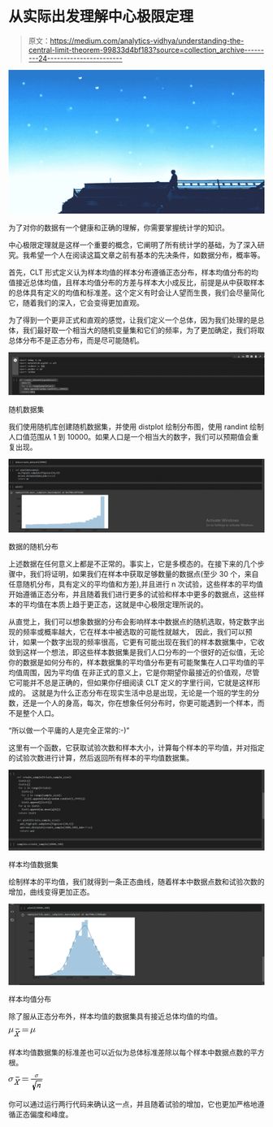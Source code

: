 # 从实际出发理解中心极限定理

> 原文：<https://medium.com/analytics-vidhya/understanding-the-central-limit-theorem-99833d4bf183?source=collection_archive---------24----------------------->

![](img/a86787f28cf3b6f77ab016c190030fd5.png)

为了对你的数据有一个健康和正确的理解，你需要掌握统计学的知识。

中心极限定理就是这样一个重要的概念，它阐明了所有统计学的基础，为了深入研究。我希望一个人在阅读这篇文章之前有基本的先决条件，如数据分布，概率等。

首先，CLT 形式定义认为样本均值的样本分布遵循正态分布，样本均值分布的均值接近总体均值，且样本均值分布的方差与样本大小成反比，前提是从中获取样本的总体具有定义的均值和标准差。这个定义有时会让人望而生畏，我们会尽量简化它，随着我们的深入，它会变得更加直观。

为了得到一个更非正式和直观的感觉，让我们定义一个总体，因为我们处理的是总体，我们最好取一个相当大的随机变量集和它们的频率，为了更加确定，我们将取总体分布不是正态分布，而是尽可能随机。

![](img/89de3b3905c0902f0b789af1cf4115e8.png)

随机数据集

我们使用随机库创建随机数据集，并使用 distplot 绘制分布图，使用 randint 绘制人口值范围从 1 到 10000。如果人口是一个相当大的数字，我们可以预期值会重复出现。

![](img/3d7856916ed1c501b1e5caff0fd23281.png)

数据的随机分布

上述数据在任何意义上都是不正常的。事实上，它是多模态的。在接下来的几个步骤中，我们将证明，如果我们在样本中获取足够数量的数据点(至少 30 个，来自任意随机分布，具有定义的平均值和方差),并且进行 n 次试验，这些样本的平均值开始遵循正态分布，并且随着我们进行更多的试验和样本中更多的数据点，这些样本的平均值在本质上趋于更正态，这就是中心极限定理所说的。

从直觉上，我们可以想象数据的分布会影响样本中数据点的随机选取，特定数字出现的频率或概率越大，它在样本中被选取的可能性就越大， 因此，我们可以预计，如果一个数字出现的频率很高，它更有可能出现在我们的样本数据集中，它收敛到这样一个想法，即这些样本数据集是我们人口分布的一个很好的近似值，无论你的数据是如何分布的，样本数据集的平均值分布更有可能聚集在人口平均值的平均值周围，因为平均值 在非正式的意义上，它是你期望你最接近的价值观，尽管它可能并不总是正确的，但如果你仔细阅读 CLT 定义的字里行间，它就是这样形成的。 这就是为什么正态分布在现实生活中总是出现，无论是一个班的学生的分数，还是一个人的身高，每次，你在想象任何分布时，你更可能遇到一个样本，而不是整个人口。

“所以做一个平庸的人是完全正常的:-)”

这里有一个函数，它获取试验次数和样本大小，计算每个样本的平均值，并对指定的试验次数进行计算，然后返回所有样本的平均值数据集。

![](img/2e95ade411e148fb6e37a9c56d461900.png)

样本均值数据集

绘制样本的平均值，我们就得到一条正态曲线，随着样本中数据点数和试验次数的增加，曲线变得更加正态。

![](img/0971f5fc10a39df860b5ace6e0990ec3.png)

样本均值分布

除了服从正态分布外，样本均值的数据集具有接近总体均值的均值。

![](img/4e702cf46796c47f51835aa27f758edb.png)

样本均值数据集的标准差也可以近似为总体标准差除以每个样本中数据点数的平方根。

![](img/32ed7847236757b2a88faebe34cbd985.png)

你可以通过运行两行代码来确认这一点，并且随着试验的增加，它也更加严格地遵循正态偏度和峰度。